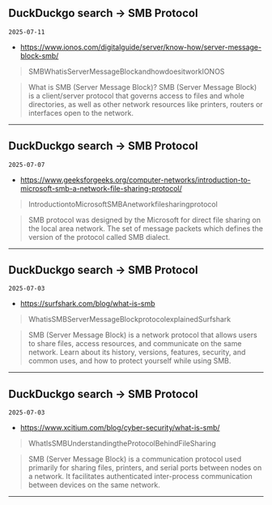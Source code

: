 ## DuckDuckgo search -> SMB Protocol
`2025-07-11`

* https://www.ionos.com/digitalguide/server/know-how/server-message-block-smb/

<blockquote>
 SMBWhatisServerMessageBlockandhowdoesitworkIONOS
</blockquote>
<blockquote>
What is SMB (Server Message Block)? SMB (Server Message Block) is a client/server protocol that governs access to files and whole directories, as well as other network resources like printers, routers or interfaces open to the network.
</blockquote>

---

## DuckDuckgo search -> SMB Protocol
`2025-07-07`

* https://www.geeksforgeeks.org/computer-networks/introduction-to-microsoft-smb-a-network-file-sharing-protocol/

<blockquote>
 IntroductiontoMicrosoftSMBAnetworkfilesharingprotocol
</blockquote>
<blockquote>
SMB protocol was designed by the Microsoft for direct file sharing on the local area network. The set of message packets which defines the version of the protocol called SMB dialect.
</blockquote>

---

## DuckDuckgo search -> SMB Protocol
`2025-07-03`

* https://surfshark.com/blog/what-is-smb

<blockquote>
 WhatisSMBServerMessageBlockprotocolexplainedSurfshark
</blockquote>
<blockquote>
SMB (Server Message Block) is a network protocol that allows users to share files, access resources, and communicate on the same network. Learn about its history, versions, features, security, and common uses, and how to protect yourself while using SMB.
</blockquote>

---

## DuckDuckgo search -> SMB Protocol
`2025-07-03`

* https://www.xcitium.com/blog/cyber-security/what-is-smb/

<blockquote>
 WhatIsSMBUnderstandingtheProtocolBehindFileSharing
</blockquote>
<blockquote>
SMB (Server Message Block) is a communication protocol used primarily for sharing files, printers, and serial ports between nodes on a network. It facilitates authenticated inter-process communication between devices on the same network.
</blockquote>

---

